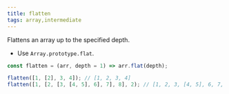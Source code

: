 ```yaml
---
title: flatten
tags: array,intermediate
---
```


Flattens an array up to the specified depth.

- Use `Array.prototype.flat`.

```js
const flatten = (arr, depth = 1) => arr.flat(depth);
```

```js
flatten([1, [2], 3, 4]); // [1, 2, 3, 4]
flatten([1, [2, [3, [4, 5], 6], 7], 8], 2); // [1, 2, 3, [4, 5], 6, 7, 8]
```
